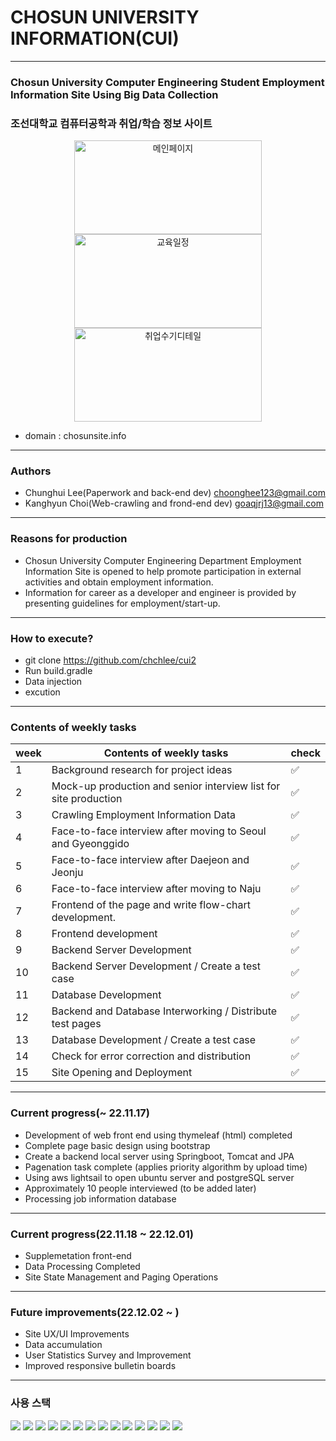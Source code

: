 # CHOSUN UNIVERSITY INFORMATION(CUI)
---
### Chosun University Computer Engineering Student Employment Information Site Using Big Data Collection 
### 조선대학교 컴퓨터공학과 취업/학습 정보 사이트

<div align="center">
<img width="1412" alt="메인페이지" src="https://user-images.githubusercontent.com/97272787/205049292-74e98fb7-153e-4dba-b453-fa833f28896b.png" style="width:300px;height:150px">
<img width="715" alt="교육일정" src="https://user-images.githubusercontent.com/97272787/205049592-49875064-7998-457f-90b1-8da6e332d553.png"style="width:300px;height:150px">
<img width="1434" alt="취업수기디테일" src="https://user-images.githubusercontent.com/97272787/205049517-21d9eae1-8231-443e-8f3d-3ed95399a542.png"style="width:300px;height:150px">

</div>

- domain : chosunsite.info


---

### Authors
- Chunghui Lee(Paperwork and back-end dev) choonghee123@gmail.com
- Kanghyun Choi(Web-crawling and frond-end dev) goaqjrj13@gmail.com

---

### Reasons for production
-  Chosun University Computer Engineering Department Employment Information Site is opened to help promote participation in external activities and obtain employment information.
-  Information for career as a developer and engineer is provided by presenting guidelines for employment/start-up.

---

### How to execute?
- git clone https://github.com/chchlee/cui2
- Run build.gradle
- Data injection
- excution

---
### Contents of weekly tasks

<div align="center">
  
|week|Contents of weekly tasks|check|
|---|---|---|
|1|Background research for project ideas|✅|
|2|Mock-up production and senior interview list for site production|✅|
|3|Crawling Employment Information Data|✅|
|4|Face-to-face interview after moving to Seoul and Gyeonggido|✅|
|5|Face-to-face interview after Daejeon and Jeonju|✅|
|6|Face-to-face interview after moving to Naju|✅|
|7|Frontend of the page and write flow-chart development.|✅|
|8|Frontend development|✅|
|9|Backend Server Development|✅|
|10|Backend Server Development / Create a test case|✅|
|11|Database Development|✅|
|12|Backend and Database Interworking / Distribute test pages|✅|
|13|Database Development / Create a test case|✅|
|14|Check for error correction and distribution|✅|
|15|Site Opening and Deployment|✅|
  
  </div>

---
### Current progress(~ 22.11.17)
- Development of web front end using thymeleaf (html) completed
- Complete page basic design using bootstrap
- Create a backend local server using Springboot, Tomcat and JPA
- Pagenation task complete (applies priority algorithm by upload time)
- Using aws lightsail to open ubuntu server and postgreSQL server
- Approximately 10 people interviewed (to be added later)
- Processing job information database


---

### Current progress(22.11.18 ~ 22.12.01)
- Supplemetation front-end
- Data Processing Completed
- Site State Management and Paging Operations

---

### Future improvements(22.12.02 ~ )
- Site UX/UI Improvements
- Data accumulation
- User Statistics Survey and Improvement
- Improved responsive bulletin boards
---
### 사용 스택

<img src="https://img.shields.io/badge/JAVA-007396?style=for-the-badge&logo=java&logoColor=white"> <img src="https://img.shields.io/badge/Spring Boot-6DB33F?style=for-the-badge&logo=Spring Boot&logoColor=white"> <img src="https://img.shields.io/badge/Spring-6DB33F?style=for-the-badge&logo=Spring&logoColor=white"> <img src="https://img.shields.io/badge/PostgreSQL-4169E1?style=for-the-badge&logo=PostgreSQL&logoColor=white"> <img src="https://img.shields.io/badge/Ubuntu-E95420?style=for-the-badge&logo=Ubuntu&logoColor=white"> <img src="https://img.shields.io/badge/html-E34F26?style=for-the-badge&logo=html5&logoColor=white"> <img src="https://img.shields.io/badge/Thymeleaf-005F0F?style=for-the-badge&logo=Thymeleaf&logoColor=white"> <img src="https://img.shields.io/badge/bootstrap-7952B3?style=for-the-badge&logo=bootstrap&logoColor=white"> <img src="https://img.shields.io/badge/linux-FCC624?style=for-the-badge&logo=linux&logoColor=black"> <img src="https://img.shields.io/badge/aws-232F3E?style=for-the-badge&logo=aws&logoColor=white"> <img src="https://img.shields.io/badge/apache tomcat-F8DC75?style=for-the-badge&logo=apachetomcat&logoColor=white"> <img src="https://img.shields.io/badge/github-181717?style=for-the-badge&logo=github&logoColor=white"> <img src="https://img.shields.io/badge/IntelliJ IDEA-000000?style=for-the-badge&logo=IntelliJ IDEA&logoColor=white"> <img src="https://img.shields.io/badge/NGINX-009639?style=for-the-badge&logo=NGINX& logoColor=white">
